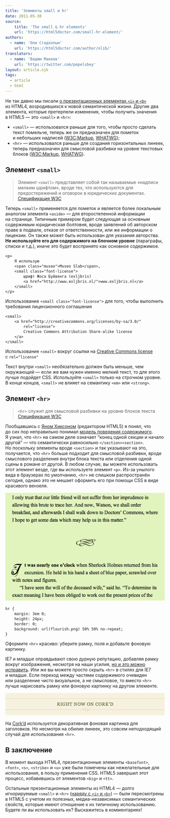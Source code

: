 ```yaml
---
title: 'Элементы small и hr'
date: 2011-05-30
source:
    title: 'The small & hr elements'
    url: 'https://html5doctor.com/small-hr-element/'
authors:
  - name: 'Оли Стадхольм'
    url: 'https://html5doctor.com/author/olib/'
translators:
  - name: 'Вадим Макеев'
    url: 'https://twitter.com/pepelsbey'
layout: article.njk
tags:
  - article
  - html
---
```


Не так давно мы писали [о презентационных элементах `<i>` и `<b>`](/articles/i-b-em-strong-elements/) из HTML4, возродившихся к новой семантической жизни. Другие два элемента, которые претерпели изменения, чтобы получить значения в HTML5 — это `<small>` и `<hr>`:

- `<small>` — использовался раньше для того, чтобы просто сделать текст помельче, теперь же он предназначен для пометок и небольших надписей ([W3C:Markup](http://dev.w3.org/html5/markup/small.html), [WHATWG](http://www.whatwg.org/specs/web-apps/current-work/multipage/text-level-semantics.html#the-small-element));
- `<hr>` — использовался раньше для создания горизонтальных линеек, теперь предназначен для смысловой разбивки на уровне текстовых блоков ([W3C:Markup](http://dev.w3.org/html5/markup/hr.html), [WHATWG](http://www.whatwg.org/specs/web-apps/current-work/multipage/grouping-content.html#the-hr-element)).

## Элемент `<small>`

> Элемент `<small>` представляет собой так называемые «надписи мелким шрифтом», вроде тех, что используются для предостережений и оговорок в юридических документах.
> [Спецификация W3C](http://dev.w3.org/html5/markup/small.html)

Теперь `<small>` применяется для пометок и является более локальным аналогом элемента `<aside>` — для второстепенной информации на странице. Типичным примером будет следующая за основным содержимым юридическая болтовня, вроде заявлений об авторском праве в подвале, отказе от ответственности, или же информации о лицензии. Он также может быть использован для указания авторства. **Не используйте его для содержимого на блочном уровне** (параграфы, списки и т.д.), иначе это будет воспринято как основное содержимое.

    <p>
        Я использую
        <span class="museo">Museo Slab</span>,
        <small class="font-license">
            шрифт Жоса Буйвенга (exljbris)
            <a href="http://www.exljbris.nl/">www.exljbris.nl</a>
        </small>
    </p>

Использование `<small class="font-license">` для того, чтобы выполнить требования лицензионного соглашения

    <small>
        <a href="http://creativecommons.org/licenses/by-sa/3.0/"
            rel="license">
            Creative Commons Attribution Share-alike license
        </a>
    </small>

Использование `<small>` вокруг ссылки на [Creative Commons license](http://creativecommons.org/choose/) с `rel="license"`

Текст внутри `<small>` необязательно должен быть меньше, чем окружающий — если же вам нужен именно мелкий текст, то для этого лучше подойдет CSS. Используйте `<small>` только на строчном уровне. В конце концов, `<small>` не влияет на семантику `<em>` или `<strong>`.

## Элемент `<hr>`

> `<hr>` служит для смысловой разбивки на уровне блоков текста
> [Спецификация W3C](http://dev.w3.org/html5/markup/hr.html)

Пообщавшись с [Яном Хиксоном](http://ian.hixie.ch/) (редактором HTML5) я понял, что до сих пор неправильно понимал [модель поведения содержимого](http://www.whatwg.org/specs/web-apps/current-work/multipage/content-models.html#paragraph). Я узнал, что `<hr>` на самом деле означает <q>конец одной секции и начало другой</q> — что семантически равносильно `</section><section>`. Но поскольку элементы вроде `<section>` и так указывают на это, получается, что `<hr>` больше подходит для смысловой разбивки, вроде смыслового разделения внутри блока текста или отделения одной сцены в романе от другой. В любом случае, вы можете использовать этот элемент везде, где вы используете элемент `<p>`. Из-за унылого вида в браузерах по умолчанию, `<hr>` не слишком распространён сегодня, однако это не мешает оформить его при помощи CSS в виде красивого вензеля.

<img src="images/hr-separator.png" alt="Оформление hr в виде вензеля">

    hr {
        margin: 3em 0;
        height: 24px;
        border: 0;
        background: url(flourish.png) 50% 50% no-repeat;
    }

Оформите `<hr>` красиво: уберите рамку, поля и добавьте фоновую картинку.

IE7 и младше оправдывают свою дурную репутацию, добавляя рамку вокруг изображения, несмотря на наши усилия, [но и это можно исправить](http://blog.neatlysliced.com/2008/03/hr-image-replacement/). Или же вы можете просто скрыть `<hr>` в стилях для IE7 и младше. Если переход между частями содержимого очевиден или разделение чисто визуальное, а не смысловое, то вместо `<hr>` лучше нарисовать рамку или фоновую картинку на другом элементе.

<img src="images/corkd.png" alt="Неподходящий случай для использования hr на Cork’d.">

На [Cork’d](http://content.corkd.com/) используется декоративная фоновая картинка для заголовков. Но несмотря на обилие линеек, это совсем неподходящий случай для использования `<hr>`.

## В заключение

В момент выхода HTML4, презентационные элементы `<basefont>`, `<font>`, `<s>`, `<strike>` и `<u>` уже были помечены как нежелательные для использования, в пользу применения CSS. HTML5 завершил этот процесс, избавившись от элементов `<big>` и `<tt>`.

Остальные презентационные элементы из HTML4 — долго игнорируемые `<small>` и `<hr>` ([наряду с `<i>` и `<b>`](/articles/i-b-em-strong-elements/)) — были пересмотрены в HTML5 с учетом их полезных, медиа-независимых семантических свойств, которые имеют отношение к их типичному использованию. Будете ли _вы_ использовать их? Выскажитесь в комментариях!
